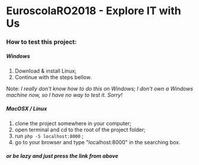 # EuroscolaRO2018 - Explore IT with Us

### How to test this project:

##### Windows
1. Download & install Linux;
2. Continue with the steps bellow.

Note: *I really don't know how to do this on Windows; I don't own a Windows machine now, so I have no way to test it. Sorry!*

##### MacOSX / Linux
  1. clone the project somewhere in your computer;
  2. open terminal and cd to the root of the project folder;
  3. run `php -S localhost:8000` ;
  4. go to your browser and type "localhost:8000" in the searching box.
  
##### or be lazy and just press the link from above